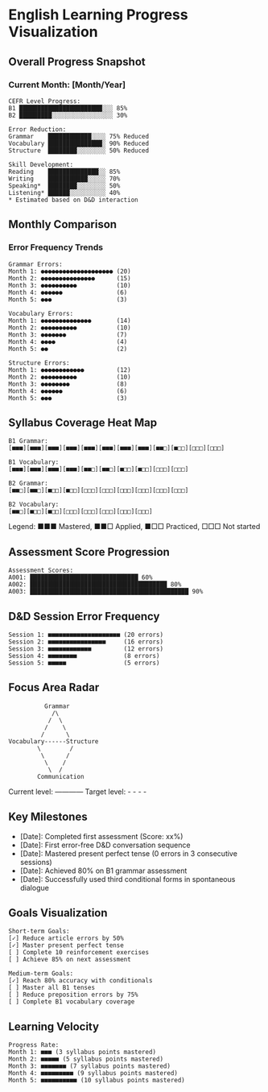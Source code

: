 # English Learning Progress Visualization

## Overall Progress Snapshot

### Current Month: [Month/Year]

```
CEFR Level Progress:
B1 ███████████████████████░░░ 85%
B2 █████████░░░░░░░░░░░░░░░░░ 30%
```

```
Error Reduction:
Grammar    ████████████░░░░ 75% Reduced
Vocabulary ███████████████░ 90% Reduced
Structure  ████████░░░░░░░░ 50% Reduced
```

```
Skill Development:
Reading    ██████████████░░ 85%
Writing    ███████████░░░░░ 70%
Speaking*  ████████░░░░░░░░ 50%
Listening* ██████░░░░░░░░░░ 40%
* Estimated based on D&D interaction
```

## Monthly Comparison

### Error Frequency Trends

```
Grammar Errors:
Month 1: ●●●●●●●●●●●●●●●●●●●● (20)
Month 2: ●●●●●●●●●●●●●●●      (15)
Month 3: ●●●●●●●●●●           (10)
Month 4: ●●●●●●               (6)
Month 5: ●●●                  (3)
```

```
Vocabulary Errors:
Month 1: ●●●●●●●●●●●●●●       (14)
Month 2: ●●●●●●●●●●           (10)
Month 3: ●●●●●●●              (7)
Month 4: ●●●●                 (4)
Month 5: ●●                   (2)
```

```
Structure Errors:
Month 1: ●●●●●●●●●●●●         (12)
Month 2: ●●●●●●●●●●           (10)
Month 3: ●●●●●●●●             (8)
Month 4: ●●●●●●               (6)
Month 5: ●●●                  (3)
```

## Syllabus Coverage Heat Map

```
B1 Grammar:
[■■■][■■■][■■■][■■■][■■■][■■■][■■■][■■■][■■□][■□□][□□□][□□□]

B1 Vocabulary:
[■■■][■■■][■■■][■■■][■■□][■■□][■□□][■□□][□□□][□□□]

B2 Grammar:
[■■□][■■□][■□□][■□□][□□□][□□□][□□□][□□□][□□□][□□□]

B2 Vocabulary:
[■■□][■□□][■□□][□□□][□□□][□□□][□□□][□□□]
```

Legend: ■■■ Mastered, ■■□ Applied, ■□□ Practiced, □□□ Not started

## Assessment Score Progression

```
Assessment Scores:
A001: ██████████████████████████████ 60%
A002: ██████████████████████████████████████ 80%
A003: ████████████████████████████████████████████ 90%
```

## D&D Session Error Frequency

```
Session 1: ■■■■■■■■■■■■■■■■■■■■ (20 errors)
Session 2: ■■■■■■■■■■■■■■■■     (16 errors)
Session 3: ■■■■■■■■■■■■         (12 errors)
Session 4: ■■■■■■■■             (8 errors)
Session 5: ■■■■■                (5 errors)
```

## Focus Area Radar

```
          Grammar
            /\
           /  \
          /    \
         /      \
Vocabulary------Structure
        \        /
         \      /
          \    /
           \  /
        Communication
```

Current level: ————
Target level: - - - -

## Key Milestones

- [Date]: Completed first assessment (Score: xx%)
- [Date]: First error-free D&D conversation sequence
- [Date]: Mastered present perfect tense (0 errors in 3 consecutive sessions)
- [Date]: Achieved 80% on B1 grammar assessment
- [Date]: Successfully used third conditional forms in spontaneous dialogue

## Goals Visualization

```
Short-term Goals:
[✓] Reduce article errors by 50%
[✓] Master present perfect tense
[ ] Complete 10 reinforcement exercises
[ ] Achieve 85% on next assessment

Medium-term Goals:
[✓] Reach 80% accuracy with conditionals
[ ] Master all B1 tenses
[ ] Reduce preposition errors by 75%
[ ] Complete B1 vocabulary coverage
```

## Learning Velocity

```
Progress Rate:
Month 1: ■■■ (3 syllabus points mastered)
Month 2: ■■■■■ (5 syllabus points mastered)
Month 3: ■■■■■■■ (7 syllabus points mastered)
Month 4: ■■■■■■■■■ (9 syllabus points mastered)
Month 5: ■■■■■■■■■■ (10 syllabus points mastered)
```